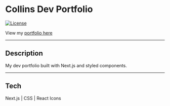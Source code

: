 # Collins Dev Portfolio

[![License](https://img.shields.io/badge/License-MIT-blue.svg)](https://opensource.org/licenses/MIT)

View my [portfolio here](https://collinporter.dev)

<hr>

## Description

My dev portfolio built with Next.js and styled components.

<hr>

## Tech

Next.js | CSS | React Icons
